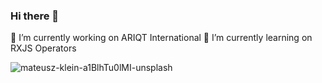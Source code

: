 ### Hi there 👋

 🔭 I’m currently working on ARIQT International
 🌱 I’m currently learning on RXJS Operators
 
![mateusz-klein-a1BlhTu0lMI-unsplash](https://user-images.githubusercontent.com/34743233/150635550-15871d74-2f31-4fbd-9aae-83cf42a8bc99.jpg)

<!-- Here are some ideas to get you started: -->


<!-- - 👯 I’m looking to collaborate on ...
- 🤔 I’m looking for help with ...
- 💬 Ask me about ...
- 📫 How to reach me: ...
- 😄 Pronouns: ...
- ⚡ Fun fact: ... -->
